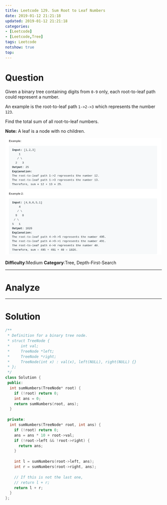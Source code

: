 ```yaml
---
title: Leetcode 129. Sum Root to Leaf Numbers
date: 2019-01-12 21:21:18
updated: 2019-01-12 21:21:18
categories: 
- [Leetcode]
- [Leetcode,Tree]
tags: Leetcode
notshow: true
top:
---
```


# Question

Given a binary tree containing digits from  `0-9`  only, each root-to-leaf path could represent a number.

An example is the root-to-leaf path  `1->2->3`  which represents the number  `123`.

Find the total sum of all root-to-leaf numbers.

**Note:** A leaf is a node with no children.

![](/images/in-post/2019-01-12-Leetcode-129-Sum-Root-to-Leaf-Numbers/2019-01-12-21-22-20.png)

**Difficulty**:Medium
**Category**:Tree, Depth-First-Search

<!-- more -->

------------

# Analyze

------------

# Solution

```cpp
/**
 * Definition for a binary tree node.
 * struct TreeNode {
 *     int val;
 *     TreeNode *left;
 *     TreeNode *right;
 *     TreeNode(int x) : val(x), left(NULL), right(NULL) {}
 * };
 */
class Solution {
 public:
  int sumNumbers(TreeNode* root) {
    if (!root) return 0;
    int ans = 0;
    return sumNumbers(root, ans);
  }

 private:
  int sumNumbers(TreeNode* root, int ans) {
    if (!root) return 0;
    ans = ans * 10 + root->val;
    if (!root->left && !root->right) {
      return ans;
    }

    int l = sumNumbers(root->left, ans);
    int r = sumNumbers(root->right, ans);

    // If this is not the last one,
    // return l + r;
    return l + r;
  }
};
```


